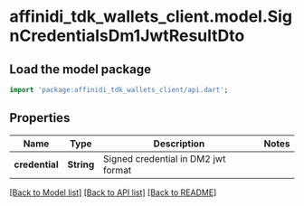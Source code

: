 # affinidi_tdk_wallets_client.model.SignCredentialsDm1JwtResultDto

## Load the model package

```dart
import 'package:affinidi_tdk_wallets_client/api.dart';
```

## Properties

| Name           | Type       | Description                         | Notes |
| -------------- | ---------- | ----------------------------------- | ----- |
| **credential** | **String** | Signed credential in DM2 jwt format |

[[Back to Model list]](../README.md#documentation-for-models) [[Back to API list]](../README.md#documentation-for-api-endpoints) [[Back to README]](../README.md)
